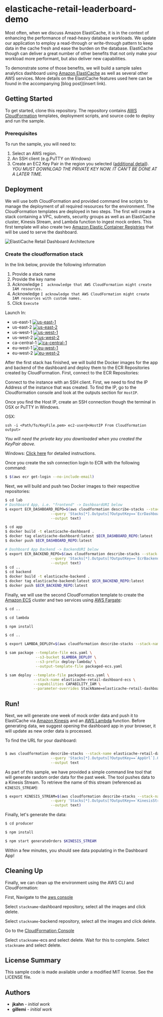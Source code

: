 # elasticache-retail-leaderboard-demo

Most often, when we discuss Amazon ElastiCache, it is in the context of enhancing the performance of read-heavy database workloads. We update our application to employ a read-through or write-through pattern to keep data in the cache fresh and ease the burden on the database. ElastiCache though can deliver a great number of other benefits that not only make your workload more performant, but also deliver new capabilities.

To demonstrate some of those benefits, we will build a sample sales analytics dashboard using [Amazon ElastiCache](https://aws.amazon.com/elasticache/) as well as several other AWS services. More details on the ElastiCache features used here can be found in the accompanying [blog post](insert link).

## Getting Started

To get started, clone this repository. The repository contains [AWS CloudFormation](https://aws.amazon.com/cloudformation/) templates, deployment scripts, and source code to deploy and run the sample.

### Prerequisites

To run the sample, you will need to:

1. Select an AWS region.
2. An SSH client (e.g.PuTTY on Windows)
3. Create an EC2 Key Pair in the region you selected ([additional detail](https://docs.aws.amazon.com/AWSEC2/latest/UserGuide/ec2-key-pairs.html#having-ec2-create-your-key-pair)). *YOU MUST DOWNLOAD THE PRIVATE KEY NOW. IT CAN'T BE DONE AT A LATER TIME.*


## Deployment

We will use both CloudFormation and provided command line scripts to manage the deployment of all required resources for the environment. The CloudFormation templates are deployed in two steps. The first will create a stack containing a VPC, subnets, security groups as well as an ElastiCache cluster, Kinesis Stream, and Lambda function to ingest mock orders. This first template will also create two [Amazon Elastic Container Registries](https://aws.amazon.com/ecr/) that will be used to serve the dashboard.

![ElastiCache Retail Dashboard Architecture](images/elasticache-retail-dashboard-architecture.png)

### Create the cloudformation stack

In the link below, provide the following information

1. Provide a stack name
2. Provide the key name
3. Acknowledge `I  acknowledge that AWS CloudFormation might create IAM resources.`
4. Acknowledge `I acknowledge that AWS CloudFormation might create IAM resources with custom names.`
5. Click `Execute`

Launch In:
* us-east-1 [![us-east-1](images/deploy-to-aws.png)](https://console.aws.amazon.com/cloudformation/home?region=us-east-1#/stacks/create/review?stackName=elasticache-retail-dashboard&templateURL=https://s3.amazonaws.com/elasticache-retail-dashboard/template.yaml)
* us-east-2 [![us-east-2](images/deploy-to-aws.png)](https://console.aws.amazon.com/cloudformation/home?region=us-east-2#/stacks/create/review?stackName=elasticache-retail-dashboard&templateURL=https://s3.amazonaws.com/elasticache-retail-dashboard/template.yaml)
* us-west-1 [![us-west-1](images/deploy-to-aws.png)](https://console.aws.amazon.com/cloudformation/home?region=us-west-1#/stacks/create/review?stackName=elasticache-retail-dashboard&templateURL=https://s3.amazonaws.com/elasticache-retail-dashboard/template.yaml)
* us-west-2 [![us-west-2](images/deploy-to-aws.png)](https://console.aws.amazon.com/cloudformation/home?region=us-west-2#/stacks/create/review?stackName=elasticache-retail-dashboard&templateURL=https://s3.amazonaws.com/elasticache-retail-dashboard/template.yaml)
* ca-central-1 [![ca-central-1](images/deploy-to-aws.png)](https://console.aws.amazon.com/cloudformation/home?region=ca-central-1#/stacks/create/review?stackName=elasticache-retail-dashboard&templateURL=https://s3.amazonaws.com/elasticache-retail-dashboard/template.yaml)
* eu-west-1 [![eu-west-1](images/deploy-to-aws.png)](https://console.aws.amazon.com/cloudformation/home?region=eu-west-1#/stacks/create/review?stackName=elasticache-retail-dashboard&templateURL=https://s3.amazonaws.com/elasticache-retail-dashboard/template.yaml)
* eu-west-2 [![eu-west-2](images/deploy-to-aws.png)](https://console.aws.amazon.com/cloudformation/home?region=eu-west-2#/stacks/create/review?stackName=elasticache-retail-dashboard&templateURL=https://s3.amazonaws.com/elasticache-retail-dashboard/template.yaml)


After the first stack has finished, we will build the Docker images for the app and backend of the dashboard and deploy them to the ECR Repositories created by CloudFormation. First, connect to the ECR Repositories:

Connect to the instance with an SSH client. First, we need to find the IP Address of the instance that was created. To find the IP, go to the Cloudformation console and look at the outputs section for `HostIP`.

Once you find the Host IP, create an SSH connection though the terminal in OSX or PuTTY in Windows. 

OSX: 
```
ssh -i <Path/To/KeyFile.pem> ec2-user@<HostIP From Cloudformation output>
```
*You will need the private key you downloaded when you created the KeyPair above.*

Windows: [Click here](https://docs.aws.amazon.com/AWSEC2/latest/UserGuide/putty.html) for detailed instructions.

Once you create the ssh connection login to ECR with the following command:

``` bash
$ $(aws ecr get-login --no-include-email)
```


Next, we will build and push two Docker images to their respecitive repositories:

``` bash
$ cd lab
# Dashboard App, i.e. "frontend" -> DashboardURI below
$ export ECR_DASHBOARD_REPO=$(aws cloudformation describe-stacks --stack-name elasticache-retail-dashboard \
                     --query 'Stacks[*].Outputs[?OutputKey==`EcrDashboardRepository`].OutputValue' \
                     --output text)

$ cd app
$ docker build -t elasticache-dashboard .
$ docker tag elasticache-dashboard:latest $ECR_DASHBOARD_REPO:latest 
$ docker push $ECR_DASHBOARD_REPO:latest

# Dashboard App Backend -> BackendURI below
$ export ECR_BACKEND_REPO=$(aws cloudformation describe-stacks --stack-name elasticache-retail-dashboard \
                     --query 'Stacks[*].Outputs[?OutputKey==`EcrBackendRepository`].OutputValue' \
                     --output text)
$ cd ..
$ cd backend
$ docker build -t elasticache-backend .
$ docker tag elasticache-backend:latest $ECR_BACKEND_REPO:latest 
$ docker push $ECR_BACKEND_REPO:latest

```

Finally, we will use the second CloudFormation template to create the [Amazon ECS](https://aws.amazon.com/ecs/) cluster and two services using [AWS Fargate](https://aws.amazon.com/fargate/):

``` bash
$ cd ..

$ cd lambda

$ npm install

$ cd ..

$ export LAMBDA_DEPLOY=$(aws cloudformation describe-stacks --stack-name elasticache-retail-dashboard --query 'Stacks[*].Outputs[?OutputKey==`CodeBucket`].OutputValue' --output text)

$ sam package --template-file ecs.yaml \
              --s3-bucket $LAMBDA_DEPLOY \
              --s3-prefix deploy-lambda/ \
              --output-template-file packaged-ecs.yaml

$ sam deploy --template-file packaged-ecs.yaml \
             --stack-name elasticache-retail-dashboard-ecs \
             --capabilities CAPABILITY_IAM \
             --parameter-overrides StackName=elasticache-retail-dashboard
```

## Run!

Next, we will generate one week of mock order data and push it to ElastiCache via [Amazon Kinesis](https://aws.amazon.com/kinesis/) and an [AWS Lambda](https://aws.amazon.com/lambda/) function. Before generating data, we suggest opening the dashboard app in your browser, it will update as new order data is processed.

To find the URL for your dashboard:

``` bash

$ aws cloudformation describe-stacks --stack-name elasticache-retail-dashboard-ecs \
                     --query 'Stacks[*].Outputs[?OutputKey==`AppUrl`].OutputValue' \
                     --output text
```

As part of this sample, we have provided a simple command line tool that will generate random order data for the past week. The tool pushes data to a Kinesis Stream. To retrieve the name of this stream (referenced as `KINESIS_STREAM`):

``` bash
$ export KINESIS_STREAM=$(aws cloudformation describe-stacks --stack-name elasticache-retail-dashboard-ecs \
                     --query 'Stacks[*].Outputs[?OutputKey==`KinesisStream`].OutputValue' \
                     --output text)
```

Finally, let's generate the data:

``` bash
$ cd producer

$ npm install

$ npm start generateOrders $KINESIS_STREAM
```

Within a few minutes, you should see data populating in the Dashboard App!


## Cleaning Up

Finally, we can clean up the environment using the AWS CLI and CloudFormation:

First, Navigate to the [aws console](https://console.aws.amazon.com/ecs/home#/repositories)

Select `stackname`-dashboard repository, select all the images and click delete.

Select `stackname`-backend repository, select all the images and click delete.

Go to the [CloudFormation Console](https://console.aws.amazon.com/cloudformation/home)

Select `stackname`-ecs and select delete. Wait for this to complete.
Select `stackname` and select delete.


## License Summary

This sample code is made available under a modified MIT license. See the LICENSE file.

## Authors

* **jkahn** - *initial work*
* **gillemi** - *initial work*
